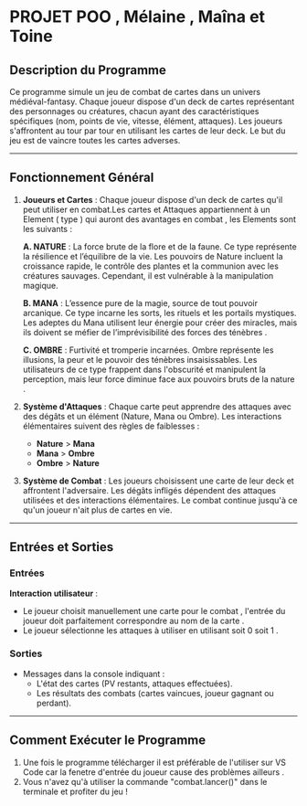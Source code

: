 # PROJET POO , Mélaine , Maîna et Toine 

## Description du Programme
Ce programme simule un jeu de combat de cartes dans un univers médiéval-fantasy. Chaque joueur dispose d'un deck de cartes représentant des personnages ou créatures, chacun ayant des caractéristiques spécifiques (nom, points de vie, vitesse, élément, attaques). Les joueurs s'affrontent au tour par tour en utilisant les cartes de leur deck. Le but du jeu est de vaincre toutes les cartes adverses.

---

## Fonctionnement Général
1. **Joueurs et Cartes** : 
   Chaque joueur dispose d'un deck de cartes qu'il peut utiliser en combat.Les cartes et Attaques appartiennent à un Element ( type ) qui auront des avantages en combat , les Elements sont les suivants :
     
      **A. NATURE** : La force brute de la flore et de la faune. Ce type représente la résilience et l’équilibre de la vie. Les pouvoirs de Nature incluent la croissance rapide, le contrôle des plantes et la communion avec les créatures sauvages. Cependant, il est vulnérable à la manipulation magique.
     
      **B. MANA** : L’essence pure de la magie, source de tout pouvoir arcanique. Ce type incarne les sorts, les rituels et les portails mystiques. Les adeptes du Mana utilisent leur énergie pour créer des miracles, mais ils doivent se méfier de l’imprévisibilité des forces des ténèbres .
     
      **C. OMBRE** : Furtivité et tromperie incarnées. Ombre représente les illusions, la peur et le pouvoir des ténèbres insaisissables. Les utilisateurs de ce type frappent dans l'obscurité et manipulent la perception, mais leur force diminue face aux pouvoirs bruts de la nature .  
   
3. **Système d'Attaques** : 
   Chaque carte peut apprendre des attaques avec des dégâts et un élément (Nature, Mana ou Ombre). Les interactions élémentaires suivent des règles de faiblesses :
   - **Nature** > **Mana**
   - **Mana** > **Ombre**
   - **Ombre** > **Nature**

4. **Système de Combat** : 
   Les joueurs choisissent une carte de leur deck et affrontent l'adversaire. Les dégâts infligés dépendent des attaques utilisées et des interactions élémentaires. Le combat continue jusqu'à ce qu'un joueur n'ait plus de cartes en vie.

---

## Entrées et Sorties

### Entrées
**Interaction utilisateur** :
   - Le joueur choisit manuellement une carte pour le combat , l'entrée du joueur doit parfaitement correspondre au nom de la carte .
   - Le joueur sélectionne les attaques à utiliser en utilisant soit 0 soit 1 .

### Sorties
- Messages dans la console indiquant :
  - L'état des cartes (PV restants, attaques effectuées).
  - Les résultats des combats (cartes vaincues, joueur gagnant ou perdant).

---

## Comment Exécuter le Programme
1. Une fois le programme télécharger il est préférable de l'utiliser sur VS Code car la fenetre d'entrée du joueur cause des problèmes ailleurs .
2. Vous n'avez qu'à utiliser la commande "combat.lancer()" dans le terminale et profiter du jeu !
